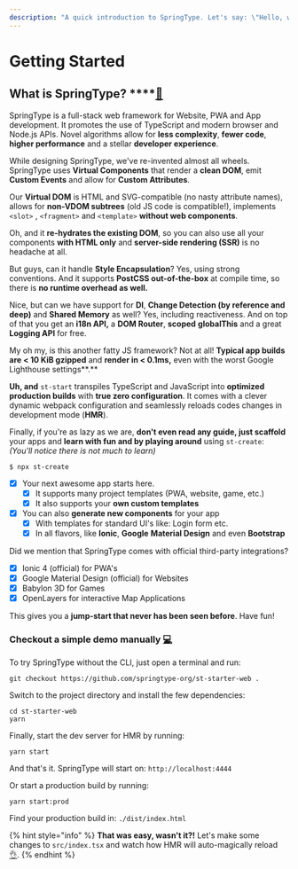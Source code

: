 ```yaml
---
description: "A quick introduction to SpringType. Let's say: \"Hello, world!\" \U0001F603"
---
```


# Getting Started

## What is SpringType? ****[🚀](https://emojipedia.org/rocket/)

SpringType is a full-stack web framework for Website, PWA and App development. It promotes the use of TypeScript and modern browser and Node.js APIs. Novel algorithms allow for **less complexity**, **fewer code**, **higher performance** and a stellar **developer experience**.

While designing SpringType, we've re-invented almost all wheels. SpringType uses **Virtual  Components** that render a **clean DOM**,  emit **Custom Events** and allow for **Custom Attributes**.

Our  **Virtual DOM** is HTML and SVG-compatible \(no nasty attribute names\), allows for **non-VDOM subtrees** \(old JS code is compatible!\), implements `<slot>` , `<fragment>` and `<template>` **without web components**. 

Oh, and it **re-hydrates the existing DOM**, so you can also use all your components **with HTML only** and **server-side rendering \(SSR\)** is no headache at all. 

But guys, can it handle **Style Encapsulation**? Yes, using strong conventions. And it supports **PostCSS out-of-the-box** at compile time, so there is **no runtime overhead as well.**

Nice, but can we have support for **DI**, **Change Detection \(by reference and deep\)** and **Shared Memory** as well? Yes, including reactiveness. And on top of that you get an **i18n API,** a **DOM Router**, **scoped** **globalThis** and a great **Logging API** for free.

My oh my, is this another fatty JS framework? Not at all! **Typical app builds are &lt; 10 KiB gzipped** and  **render in &lt; 0.1ms,** even with the worst Google Lighthouse settings**.**

**Uh, and**  `st-start` transpiles TypeScript and JavaScript into **optimized production builds** with **true zero configuration**. It comes with a clever dynamic webpack configuration and seamlessly reloads codes changes in development mode \(**HMR**\).

Finally, if you're as lazy as we are, **don't even read any guide, just scaffold** your apps and **learn with fun and by playing around** using `st-create`: _\(You'll notice there is not much to learn\)_

`$ npx st-create`

* [x] Your next awesome app starts here.
  * [x] It supports many project templates \(PWA, website, game, etc.\) 
  * [x] It also supports your **own custom templates**
* [x] You can also **generate new components** for your app
  * [x] With templates for standard UI's like: Login form etc.
  * [x] In all flavors, like **Ionic**, **Google** **Material Design** and even **Bootstrap**

Did we mention that SpringType comes with official third-party integrations?

* [x] Ionic 4 \(official\) for PWA's
* [x] Google Material Design \(official\) for Websites
* [x] Babylon 3D for Games
* [x] OpenLayers for interactive Map Applications

This gives you a **jump-start that never has been seen before**. Have fun! 

### Checkout a simple demo manually [💻](https://emojipedia.org/personal-computer/)

To try SpringType without the CLI, just open a terminal and run:

```text
git checkout https://github.com/springtype-org/st-starter-web .
```

Switch to the project directory and install the few dependencies:

```text
cd st-starter-web
yarn
```

Finally, start the dev server for HMR by running:

```text
yarn start
```

And that's it. SpringType will start on: `http://localhost:4444` 

Or start a production build by running:

```text
yarn start:prod
```

Find your production build in: `./dist/index.html`

{% hint style="info" %}
**That was easy, wasn't it?!** Let's make some changes to `src/index.tsx` and watch how HMR will auto-magically reload [👌](https://emojipedia.org/ok-hand-sign/).
{% endhint %}

